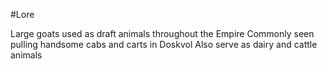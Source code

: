 #Lore 

Large goats used as draft animals throughout the Empire
Commonly seen pulling handsome cabs and carts in Doskvol
Also serve as dairy and cattle animals
